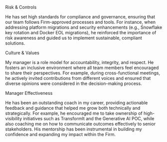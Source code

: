 Risk & Controls

He has set high standards for compliance and governance, ensuring that our team follows Firm-approved processes and tools. For instance, when addressing platform migrations and security enhancements (e.g., Snowflake key rotation and Docker EOL migrations), he reinforced the importance of risk awareness and guided us to implement sustainable, compliant solutions.

Culture & Values

My manager is a role model for accountability, integrity, and respect. He fosters an inclusive environment where all team members feel encouraged to share their perspectives. For example, during cross-functional meetings, he actively invited contributions from different voices and ensured that diverse opinions were considered in the decision-making process.

Manager Effectiveness

He has been an outstanding coach in my career, providing actionable feedback and guidance that helped me grow both technically and strategically. For example, he encouraged me to take ownership of high-visibility initiatives such as TransformIt and the Generative AI POC, while also coaching me on how to communicate outcomes effectively to senior stakeholders. His mentorship has been instrumental in building my confidence and expanding my impact within the Firm.
